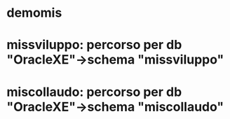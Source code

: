 # demomis
# missviluppo: percorso per db "OracleXE"->schema "missviluppo"
# miscollaudo: percorso per db "OracleXE"->schema "miscollaudo"